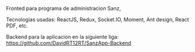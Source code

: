 Fronted para programa de administracion Sanz, 

Tecnologias usadas:
ReactJS,
Redux,
Socket.IO,
Moment,
Ant design,
React PDF,
etc.

Backend para la aplicacion en la siguiente liga:
https://github.com/DavidRT12RT/SanzApp-Backend

